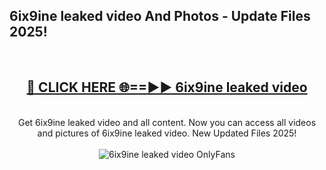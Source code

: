 <h2>6ix9ine leaked video And Photos - Update Files 2025!</h2>
<br>
<div align="center">
<h2><a href="https://linkcuts.com/hfmhzwbr" rel="nofollow">🔴 CLICK HERE 🌐==►► 6ix9ine leaked video</a></h2>
<br>
Get 6ix9ine leaked video and all content. Now you can access all videos and pictures of 6ix9ine leaked video. New Updated Files 2025!
<br>
<br>
<a href="https://linkcuts.com/hfmhzwbr" rel="nofollow" data-target="animated-image.originalLink"><img src="https://i.ibb.co.com/WyWwxjT/player-gif2.gif" alt="6ix9ine leaked video OnlyFans" style="max-width: 100%; display: inline-block;" data-target="animated-image.originalImage"></a>
</div>
<br>